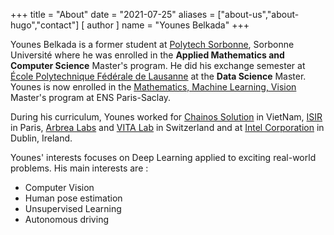 +++
title = "About"
date = "2021-07-25"
aliases = ["about-us","about-hugo","contact"]
[ author ]
  name = "Younes Belkada"
+++

Younes Belkada is a former student at [Polytech Sorbonne](https://www.polytech.sorbonne-universite.fr/), Sorbonne Université where he was enrolled in the **Applied Mathematics and Computer Science** Master's program. He did his exchange semester at [École Polytechnique Fédérale de Lausanne](https://www.epfl.ch/en/) at the **Data Science** Master. Younes is now enrolled in the [Mathematics, Machine Learning, Vision](https://www.master-mva.com/) Master's program at ENS Paris-Saclay.

During his curriculum, Younes worked for [Chainos Solution](https://www.chainos.vn/) in VietNam,  [ISIR](https://www.isir.upmc.fr/) in Paris, [Arbrea Labs](https://arbrea-labs.com/) and [VITA Lab](https://www.epfl.ch/labs/vita/) in Switzerland and at [Intel Corporation](https://www.intel.ie/content/www/ie/en/homepage.html) in Dublin, Ireland.

Younes' interests focuses on Deep Learning applied to exciting real-world problems. His main interests are :
* Computer Vision
* Human pose estimation 
* Unsupervised Learning
* Autonomous driving